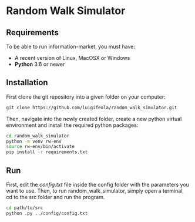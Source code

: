 # Random Walk Simulator
## Requirements
To be able to run information-market, you must have:
- A recent version of Linux, MacOSX or Windows
- **Python** 3.6 or newer
## Installation
First clone the git repository into a given folder on your computer:
```bash
git clone https://github.com/luigifeola/random_walk_simulator.git
```
Then, navigate into the newly created folder, create a new python virtual environment and install the required python packages:
```bash
cd random_walk_simulator
python -m venv rw-env
source rw-env/bin/activate
pip install -r requirements.txt
```
## Run
First, edit the _config.txt_ file inside the config folder with the parameters you want to use. Then, to run random_walk_simulator, simply open a terminal, cd to the src folder and run the program.
```bash
cd path/to/src
python .py ../config/config.txt
```

